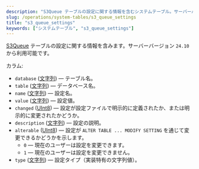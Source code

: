 ```yaml
---
description: "S3Queue テーブルの設定に関する情報を含むシステムテーブル。サーバーバージョン `24.10` から利用可能。"
slug: /operations/system-tables/s3_queue_settings
title: "s3_queue_settings"
keywords: ["システムテーブル", "s3_queue_settings"]
---
```


[S3Queue](../../engines/table-engines/integrations/s3queue.md) テーブルの設定に関する情報を含みます。サーバーバージョン `24.10` から利用可能です。

カラム:

- `database` ([文字列](../../sql-reference/data-types/string.md)) — テーブル名。
- `table` ([文字列](../../sql-reference/data-types/string.md)) — データベース名。
- `name` ([文字列](../../sql-reference/data-types/string.md)) — 設定名。
- `value` ([文字列](../../sql-reference/data-types/string.md)) — 設定値。
- `changed` ([UInt8](../../sql-reference/data-types/int-uint.md#uint-ranges)) — 設定が設定ファイルで明示的に定義されたか、または明示的に変更されたかどうか。
- `description` ([文字列](../../sql-reference/data-types/string.md)) — 設定の説明。
- `alterable` ([UInt8](../../sql-reference/data-types/int-uint.md#uint-ranges)) — 設定が `ALTER TABLE ... MODIFY SETTING` を通じて変更できるかどうかを示します。
    - `0` — 現在のユーザーは設定を変更できます。
    - `1` — 現在のユーザーは設定を変更できません。
- `type` ([文字列](../../sql-reference/data-types/string.md)) — 設定タイプ（実装特有の文字列値）。
